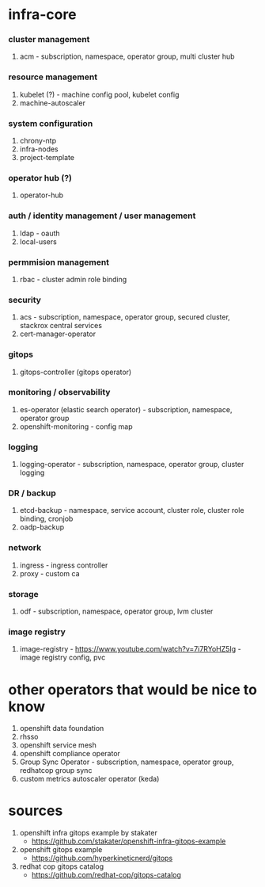 # infra-core
### cluster management
1. acm - subscription, namespace, operator group, multi cluster hub
### resource management
1. kubelet (?) - machine config pool, kubelet config
2. machine-autoscaler
### system configuration
1. chrony-ntp
2. infra-nodes
3. project-template
### operator hub (?)
1. operator-hub
### auth / identity management / user management
1. ldap - oauth
2. local-users
### permmision management
1. rbac - cluster admin role binding
### security
1. acs - subscription, namespace, operator group, secured cluster, stackrox central services
2. cert-manager-operator
### gitops
1. gitops-controller (gitops operator)
### monitoring / observability
1. es-operator (elastic search operator) - subscription, namespace, operator group
2. openshift-monitoring - config map
### logging
1. logging-operator - subscription, namespace, operator group, cluster logging
### DR / backup
1. etcd-backup - namespace, service account, cluster role, cluster role binding, cronjob
2. oadp-backup
### network
1. ingress - ingress controller
2. proxy - custom ca
### storage
1. odf - subscription, namespace, operator group, lvm cluster
### image registry
1. image-registry - https://www.youtube.com/watch?v=7i7RYoHZ5Ig - image registry config, pvc


# other operators that would be nice to know
1. openshift data foundation
2. rhsso
3. openshift service mesh
4. openshift compliance operator
5. Group Sync Operator - subscription, namespace, operator group, redhatcop group sync
6. custom metrics autoscaler operator (keda)



# sources
1. openshift infra gitops example by stakater
    * https://github.com/stakater/openshift-infra-gitops-example
2. openshift gitops example
    * https://github.com/hyperkineticnerd/gitops
3. redhat cop gitops catalog
    * https://github.com/redhat-cop/gitops-catalog
